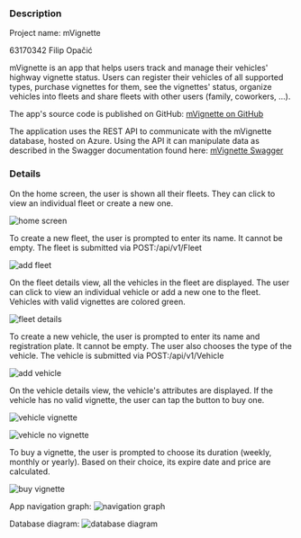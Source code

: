 ### Description

Project name: mVignette

63170342 Filip Opačić


mVignette is an app that helps users track and manage their vehicles' highway vignette status.
Users can register their vehicles of all supported types, purchase vignettes 
for them, see the vignettes' status, organize vehicles into fleets and share fleets with other users (family, coworkers, ...).

The app's source code is published on GitHub: [mVignette on GitHub](https://github.com/FilipO11/mVignetteAppv2)

The application uses the REST API to communicate with the mVignette database, hosted on Azure. Using the API it can manipulate data as
described in the Swagger documentation found here:
[mVignette Swagger](https://mvignette.azurewebsites.net/swagger/)


### Details

On the home screen, the user is shown all their fleets. They can click to view an individual fleet or create a new one.

![home screen](screenshots/home-screen.png)

To create a new fleet, the user is prompted to enter its name. It cannot be empty. 
The fleet is submitted via POST:/api/v1/Fleet

![add fleet](screenshots/add-fleet.png)

On the fleet details view, all the vehicles in the fleet are displayed. The user can click to view an individual vehicle or 
add a new one to the fleet.
Vehicles with valid vignettes are colored green.

![fleet details](screenshots/fleet-details.png)

To create a new vehicle, the user is prompted to enter its name and registration plate. It cannot be empty.
The user also chooses the type of the vehicle.
The vehicle is submitted via POST:/api/v1/Vehicle

![add vehicle](screenshots/add-vehicle.png)

On the vehicle details view, the vehicle's attributes are displayed.
If the vehicle has no valid vignette, the user can tap the button to buy one.

![vehicle vignette](screenshots/car-vignette.png)

![vehicle no vignette](screenshots/car-no-vignette.png)

To buy a vignette, the user is prompted to choose its duration (weekly, monthly or yearly).
Based on their choice, its expire date and price are calculated.

![buy vignette](screenshots/buy-vignette.png)


App navigation graph:
![navigation graph](screenshots/navigation-graph.png)


Database diagram:
![database diagram](screenshots/db-diagram.png)
